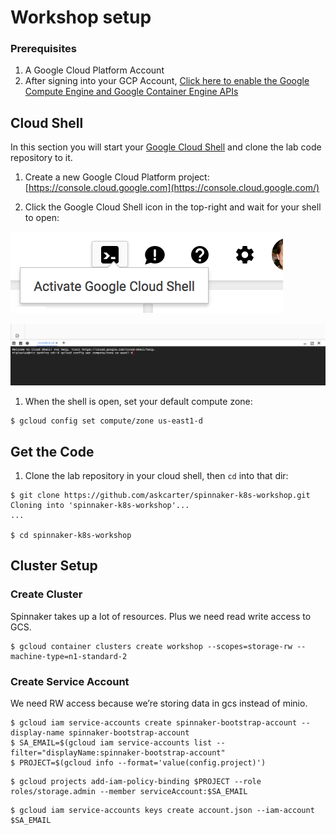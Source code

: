 # Workshop setup

### Prerequisites
1. A Google Cloud Platform Account
1. After signing into your GCP Account, [Click here to enable the Google Compute Engine and Google Container Engine APIs](https://console.cloud.google.com/flows/enableapi?apiid=compute_component,container)

## Cloud Shell

In this section you will start your [Google Cloud Shell](https://cloud.google.com/cloud-shell/docs/) and clone the lab code repository to it.

1. Create a new Google Cloud Platform project: [https://console.cloud.google.com](https://console.cloud.google.com/)

1. Click the Google Cloud Shell icon in the top-right and wait for your shell to open:

  ![](../docs/img/cloud-shell.png)

  ![](../docs/img/cloud-shell-prompt.png)

1. When the shell is open, set your default compute zone:

  ```shell
  $ gcloud config set compute/zone us-east1-d
  ```

## Get the Code

1. Clone the lab repository in your cloud shell, then `cd` into that dir:

  ```shell
  $ git clone https://github.com/askcarter/spinnaker-k8s-workshop.git
  Cloning into 'spinnaker-k8s-workshop'...
  ...

  $ cd spinnaker-k8s-workshop
  ```

## Cluster Setup

### Create Cluster

Spinnaker takes up a lot of resources.  Plus we need read write access to GCS.
```shell
$ gcloud container clusters create workshop --scopes=storage-rw --machine-type=n1-standard-2
```

### Create Service Account
We need RW access because we’re storing data in gcs instead of minio.
 
```shell
$ gcloud iam service-accounts create spinnaker-bootstrap-account --display-name spinnaker-bootstrap-account
$ SA_EMAIL=$(gcloud iam service-accounts list --filter="displayName:spinnaker-bootstrap-account"
$ PROJECT=$(gcloud info --format='value(config.project)')
```
 
```shell
$ gcloud projects add-iam-policy-binding $PROJECT --role roles/storage.admin --member serviceAccount:$SA_EMAIL
```
 
```shell
$ gcloud iam service-accounts keys create account.json --iam-account $SA_EMAIL
```
